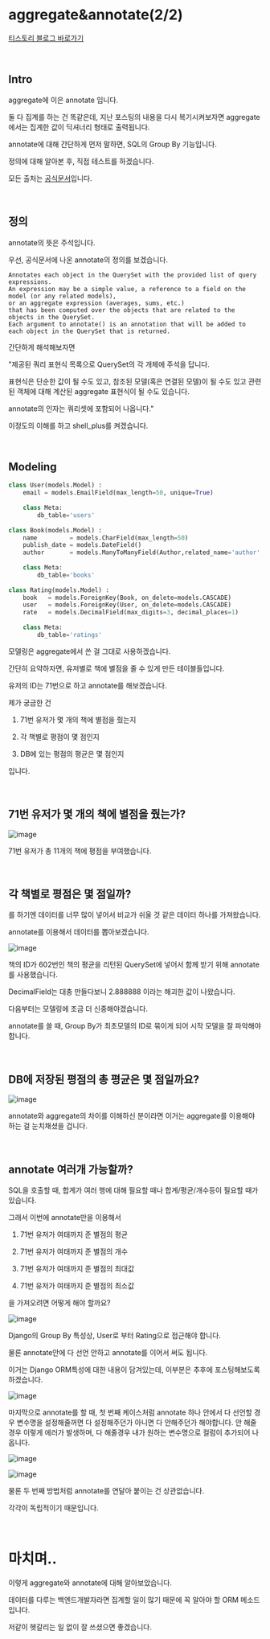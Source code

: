 # aggregate&annotate(2/2)

[티스토리 블로그 바로가기](https://kyleeee.tistory.com/entry/TIL5-aggregateannotate22?category=1055763)



<br>

## Intro


aggregate에 이은 annotate 입니다.



둘 다 집계를 하는 건 똑같은데, 지난 포스팅의 내용을 다시 복기시켜보자면 aggregate에서는 집계한 값이 딕셔너리 형태로 출력됩니다.



annotate에 대해 간단하게 먼저 말하면, SQL의 Group By 기능입니다.



정의에 대해 알아본 후, 직접 테스트를 하겠습니다.



모든 출처는 [공식문서](https://docs.djangoproject.com/en/4.0/ref/models/querysets/#annotate)입니다.

<br>

## 정의


annotate의 뜻은 주석입니다.



우선, 공식문서에 나온 annotate의 정의를 보겠습니다.


```shell
Annotates each object in the QuerySet with the provided list of query expressions.
An expression may be a simple value, a reference to a field on the model (or any related models), 
or an aggregate expression (averages, sums, etc.)
that has been computed over the objects that are related to the objects in the QuerySet.
Each argument to annotate() is an annotation that will be added to each object in the QuerySet that is returned.
```



간단하게 해석해보자면



"제공된 쿼리 표현식 목록으로 QuerySet의 각 개체에 주석을 답니다.

표현식은 단순한 값이 될 수도 있고, 참조된 모델(혹은 연결된 모델)이 될 수도 있고 관련된 객체에 대해 계산된 aggregate 표현식이 될 수도 있습니다.

annotate의 인자는 쿼리셋에 포함되어 나옵니다."



이정도의 이해를 하고  shell_plus를 켜겠습니다.

<br>

## Modeling
```python
class User(models.Model) :
    email = models.EmailField(max_length=50, unique=True)
    
    class Meta:
        db_table='users'
   
class Book(models.Model) :
    name         = models.CharField(max_length=50)
    publish_date = models.DateField()
    author       = models.ManyToManyField(Author,related_name='author', through='querysets.BookAuthor')
    
    class Meta:
        db_table='books'
        
class Rating(models.Model) :
    book   = models.ForeignKey(Book, on_delete=models.CASCADE)
    user   = models.ForeignKey(User, on_delete=models.CASCADE)
    rate   = models.DecimalField(max_digits=3, decimal_places=1)
    
    class Meta:
        db_table='ratings'

```


모델링은 aggregate에서 쓴 걸 그대로 사용하겠습니다.



간단히 요약하자면, 유저별로 책에 별점을 줄 수 있게 만든 테이블들입니다.



유저의 ID는 71번으로 하고 annotate를 해보겠습니다.



제가 궁금한 건



1. 71번 유저가 몇 개의 책에 별점을 줬는지

2. 각 책별로 평점이 몇 점인지

3. DB에 있는 평점의 평균은 몇 점인지



입니다.

<br>

## 71번 유저가 몇 개의 책에 별점을 줬는가?

![image](https://user-images.githubusercontent.com/88086271/154683256-89411a5a-197c-4e42-821d-4d4710fa1cd1.png)


71번 유저가 총 11개의 책에 평점을 부여했습니다.

<br>



## 각 책별로 평점은 몇 점일까?


를 하기엔 데이터를 너무 많이 넣어서 비교가 쉬울 것 같은 데이터 하나를 가져왔습니다.



annotate를 이용해서 데이터를 뽑아보겠습니다.




![image](https://user-images.githubusercontent.com/88086271/154683305-d0a433e1-4554-4c61-b19f-d2d3d1d6f58a.png)




책의 ID가 602번인 책의 평균을 리턴된 QuerySet에 넣어서 함께 받기 위해 annotate를 사용했습니다.

DecimalField는 대충 만들다보니 2.888888 이라는 해괴한 값이 나왔습니다.

다음부터는 모델링에 조금 더 신중해야겠습니다.



annotate를 쓸 때, Group By가 최초모델의 ID로 묶이게 되어 시작 모델을 잘 파악해야 합니다.



<br>

## DB에 저장된 평점의 총 평균은 몇 점일까요?


![image](https://user-images.githubusercontent.com/88086271/154683340-5af816c6-ed5c-422a-a0b8-9778a5db183a.png)



annotate와 aggregate의 차이를 이해하신 분이라면 이거는 aggregate를 이용해야 하는 걸 눈치채셨을 겁니다.



<br>

## annotate 여러개 가능할까?


SQL을 호출할 때, 합계가 여러 행에 대해 필요할 때나 합계/평균/개수등이 필요할 때가 있습니다.



그래서 이번에 annotate만을 이용해서



1. 71번 유저가 여태까지 준 별점의 평균

2. 71번 유저가 여태까지 준 별점의 개수

3. 71번 유저가 여태까지 준 별점의 최대값

4. 71번 유저가 여태까지 준 별점의 최소값



을 가져오려면 어떻게 해야 할까요?


![image](https://user-images.githubusercontent.com/88086271/154683406-c8bf6a82-f529-437c-aa1f-701335f20608.png)



Django의 Group By 특성상, User로 부터 Rating으로 접근해야 합니다.



물론 annotate안에 다 선언 안하고 annotate를 이어서 써도 됩니다.



이거는 Django ORM특성에 대한 내용이 담겨있는데, 이부분은 추후에 포스팅해보도록 하겠습니다.



![image](https://user-images.githubusercontent.com/88086271/154683442-fc7ccd5f-10d6-4e8f-add5-1bfc30bedf55.png)



마지막으로 annotate를 할 때, 첫 번째 케이스처럼 annotate 하나 안에서 다 선언할 경우 변수명을 설정해줄꺼면 다 설정해주던가 아니면 다 안해주던가 해야합니다. 안 해줄 경우 이렇게 에러가 발생하며, 다 해줄경우 내가 원하는 변수명으로 컬럼이 추가되어 나옵니다.


![image](https://user-images.githubusercontent.com/88086271/154683471-6534a41e-5aa2-4cc2-8ca6-f75a4c96f47e.png)


![image](https://user-images.githubusercontent.com/88086271/154683483-16e32467-0c82-4f68-9b91-9ece31535b53.png)




물론 두 번째 방법처럼 annotate를 연달아 붙이는 건 상관없습니다.

각각이 독립적이기 때문입니다.

<br>

# 마치며..


이렇게 aggregate와 annotate에 대해 알아보았습니다.



데이터를 다루는 백엔드개발자라면 집계할 일이 많기 때문에 꼭 알아야 할 ORM 메소드입니다.



저같이 헷갈리는 일 없이 잘 쓰셨으면 좋겠습니다.

